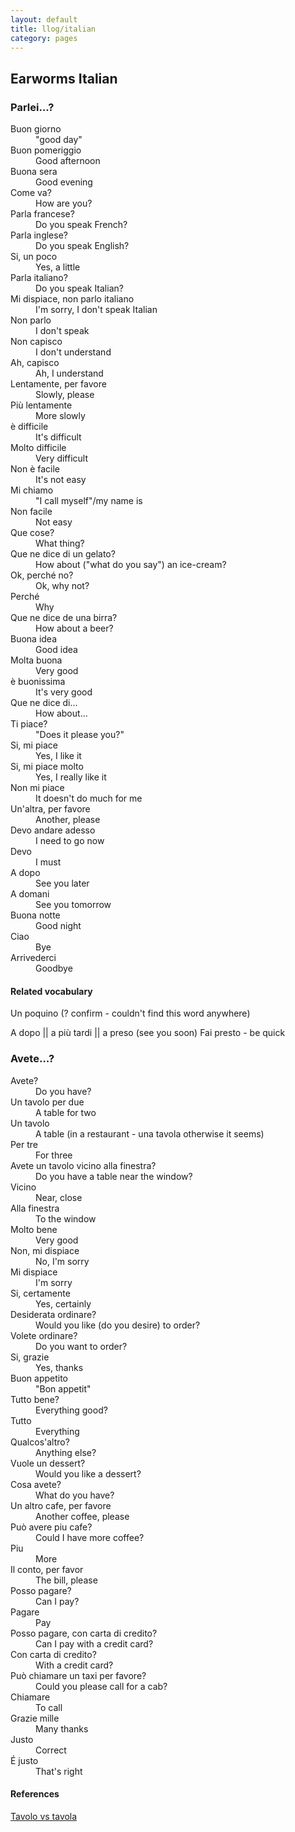 ```yaml
---
layout: default
title: llog/italian
category: pages
---
```


## Earworms Italian

### Parlei...?

<dl>
  <dt>Buon giorno</dt>
  <dd>"good day"</dd>
  <dt>Buon pomeriggio</dt>
  <dd>Good afternoon</dd>
  <dt>Buona sera</dt>
  <dd>Good evening</dd>
  <dt>Come va?</dt>
  <dd>How are you?</dd>
  <dt>Parla francese?</dt>
  <dd>Do you speak French?</dd>
  <dt>Parla inglese?</dt>
  <dd>Do you speak English?</dd>
  <dt>Si, un poco</dt>
  <dd>Yes, a little</dd>
  <dt>Parla italiano?</dt>
  <dd>Do you speak Italian?</dd>
  <dt>Mi dispiace, non parlo italiano</dt>
  <dd>I'm sorry, I don't speak Italian</dd>
  <dt>Non parlo</dt>
  <dd>I don't speak</dd>
  <dt>Non capisco</dt>
  <dd>I don't understand</dd>
  <dt>Ah, capisco</dt>
  <dd>Ah, I understand</dd>
  <dt>Lentamente, per favore</dt>
  <dd>Slowly, please</dd>
  <dt>Più lentamente</dt>
  <dd>More slowly</dd>
  <dt>è difficile</dt>
  <dd>It's difficult</dd>
  <dt>Molto difficile</dt>
  <dd>Very difficult</dd>
  <dt>Non è facile</dt>
  <dd>It's not easy</dd>
  <dt>Mi chiamo</dt>
  <dd>"I call myself"/my name is</dd>
  <dt>Non facile</dt>
  <dd>Not easy</dd>
  <dt>Que cose?</dt>
  <dd>What thing?</dd>
  <dt>Que ne dice di un gelato?</dt>
  <dd>How about ("what do you say") an ice-cream?</dd>
  <dt>Ok, perché no?</dt>
  <dd>Ok, why not?</dd>
  <dt>Perché</dt>
  <dd>Why</dd>
  <dt>Que ne dice de una birra?</dt>
  <dd>How about a beer?</dd>
  <dt>Buona idea</dt>
  <dd>Good idea</dd>
  <dt>Molta buona</dt>
  <dd>Very good</dd>
  <dt>è buonissima</dt>
  <dd>It's very good</dd>
  <dt>Que ne dice di...</dt>
  <dd>How about...</dd>
  <dt>Ti piace?</dt>
  <dd>"Does it please you?"</dd>
  <dt>Si, mi piace</dt>
  <dd>Yes, I like it</dd>
  <dt>Si, mi piace molto</dt>
  <dd>Yes, I really like it</dd>
  <dt> Non mi piace</dt>
  <dd>It doesn't do much for me</dd>
  <dt> Un'altra, per favore</dt>
  <dd>Another, please</dd>
  <dt> Devo andare adesso</dt>
  <dd>I need to go now</dd>
  <dt> Devo</dt>
  <dd>I must</dd>
  <dt> A dopo </dt>
  <dd>See you later</dd>
  <dt> A domani</dt>
  <dd>See you tomorrow</dd>
  <dt> Buona notte</dt>
  <dd>Good night</dd>
  <dt> Ciao</dt>
  <dd>Bye</dd>
  <dt> Arrivederci</dt>
  <dd>Goodbye</dd>
  <dt></dt>
  <dd></dd>
</dl>

#### Related vocabulary

Un poquino (? confirm - couldn't find this word anywhere)

A dopo || a più tardi || a preso (see you soon)
Fai presto - be quick

### Avete...?

<dl>
  <dt>Avete?</dt>
  <dd>Do you have?</dd>
  <dt>Un tavolo per due</dt>
  <dd>A table for two</dd>
  <dt>Un tavolo</dt>
  <dd>A table (in a restaurant - una tavola otherwise it seems)</dd>
  <dt>Per tre</dt>
  <dd>For three</dd>
  <dt>Avete un tavolo vicino alla finestra?</dt>
  <dd>Do you have a table near the window?</dd>
  <dt>Vicino</dt>
  <dd>Near, close</dd>
  <dt>Alla finestra</dt>
  <dd>To the window</dd>
  <dt>Molto bene</dt>
  <dd>Very good</dd>
  <dt>Non, mi dispiace</dt>
  <dd>No, I'm sorry</dd>
  <dt>Mi dispiace</dt>
  <dd>I'm sorry</dd>
  <dt>Si, certamente</dt>
  <dd>Yes, certainly</dd>
  <dt>Desiderata ordinare?</dt>
  <dd>Would you like (do you desire) to order?</dd>
  <dt>Volete ordinare?</dt>
  <dd>Do you want to order?</dd>
  <dt>Si, grazie</dt>
  <dd>Yes, thanks</dd>
  <dt>Buon appetito</dt>
  <dd>"Bon appetit"</dd>
  <dt>Tutto bene?</dt>
  <dd>Everything good?</dd>
  <dt>Tutto</dt>
  <dd>Everything</dd>
  <dt>Qualcos'altro?</dt>
  <dd>Anything else?</dd>
  <dt>Vuole un dessert?</dt>
  <dd>Would you like a dessert?</dd>
  <dt>Cosa avete?</dt>
  <dd>What do you have?</dd>
  <dt>Un altro cafe, per favore</dt>
  <dd>Another coffee, please</dd>
  <dt>Può avere piu cafe?</dt>
  <dd>Could I have more coffee?</dd>
  <dt>Piu</dt>
  <dd>More</dd>
  <dt>Il conto, per favor </dt>
  <dd>The bill, please</dd>
  <dt>Posso pagare?</dt>
  <dd>Can I pay?</dd>
  <dt>Pagare</dt>
  <dd>Pay</dd>
  <dt>Posso pagare, con carta di credito?</dt>
  <dd>Can I pay with a credit card?</dd>
  <dt>Con carta di credito?</dt>
  <dd>With a credit card?</dd>
  <dt>Può chiamare un taxi per favore?</dt>
  <dd>Could you please call for a cab?</dd>
  <dt>Chiamare</dt>
  <dd>To call</dd>
  <dt>Grazie mille</dt>
  <dd>Many thanks</dd>
  <dt>Justo</dt>
  <dd>Correct</dd>
  <dt>É justo</dt>
  <dd>That's right</dd>
</dl>

#### References

[Tavolo vs tavola](http://blogs.transparent.com/italian/tavolo-or-tavola/)


